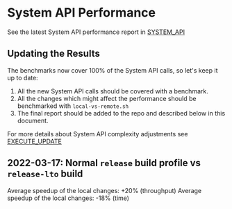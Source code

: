 System API Performance
======================

See the latest System API performance report in [SYSTEM_API](SYSTEM_API.md)

Updating the Results
--------------------

The benchmarks now cover 100% of the System API calls, so let's keep it up to date:

1. All the new System API calls should be covered with a benchmark.
2. All the changes which might affect the performance should be benchmarked with `local-vs-remote.sh`
3. The final report should be added to the repo and described below in this document.

For more details about System API complexity adjustments see [EXECUTE_UPDATE](EXECUTE_UPDATE.md)

2022-03-17: Normal `release` build profile vs `release-lto` build
-----------------------------------------------------------------

Average speedup of the local changes: +20% (throughput)
Average speedup of the local changes: -18% (time)
